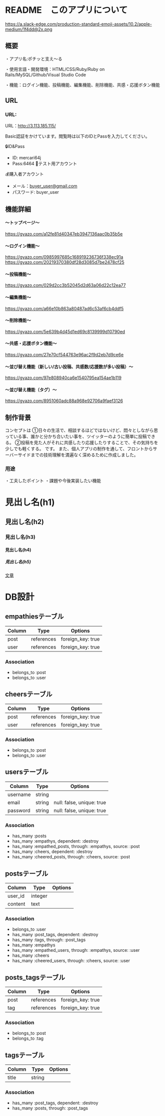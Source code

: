 
# README　このアプリについて  
  
  
https://a.slack-edge.com/production-standard-emoji-assets/10.2/apple-medium/1f4dd@2x.png
## 概要
 ・アプリ名:ポチッと支え〜る  
 
 ・使用言語・開発環境：HTML/CSS/Ruby/Ruby on Rails/MySQL/Github/Visual Studio Code  
 
 ・機能：ログイン機能、投稿機能、編集機能、削除機能、共感・応援ボタン機能


## URL
### URL:

URL：http://3.113.185.115/

Basic認証をかけています。閲覧時は以下のIDとPassを入力してください。

🔒ID&Pass

- ID: mercari64j
- Pass:6464
📝テスト用アカウント

💰購入者アカウント

- メール：buyer_user@gmail.com
- パスワード: buyer_user


## 機能詳細
#### 〜トップページ〜
https://gyazo.com/a12fe81d40347eb3947136aac0b35b5e

#### 〜ログイン機能〜
https://gyazo.com/0985997685c168919236736f338ec91a
https://gyazo.com/20219370380df28d3085d7be2478cf25

#### 〜投稿機能〜
https://gyazo.com/029d2cc3b52045d2d63a06d22c12ea77

#### 〜編集機能〜
https://gyazo.com/a66e10b863a80487ad6c53af6cb4ddf5

#### 〜削除機能〜
https://gyazo.com/5e639b4d45d1ed69c8139999d10790ed

#### 〜共感・応援ボタン機能〜
https://gyazo.com/27e70cf544763e96ac2f9d2eb7d9ce6e

#### 〜並び替え機能（新しい/古い投稿、共感数/応援数が多い投稿）〜
https://gyazo.com/97e808940ca6e1540795ea154ae1b119

#### 〜並び替え機能（タグ）〜
https://gyazo.com/8951060adc88a968e92706a9faef3126


## 制作背景
コンセプトは
①日々の生活で、相談するほどではないけど、悶々としながら思っている事、誰かと分かち合いたい事を、ツイッターのように簡単に投稿できる。
②投稿を見た人がそれに共感したり応援したりすることで、その気持ちを少しでも軽くする。
です。
また、個人アプリの制作を通して、フロントからサーバーサイドまでの技術理解を満遍なく深めるために作成しました。

### 用途
・工夫したポイント
・課題や今後実装したい機能






# 見出し名(h1)

## 見出し名(h2)

### 見出し名(h3)

#### 見出し名(h4)

##### 見出し名(h5)

[文章](リンク先のURL)



# DB設計

## empathiesテーブル
|Column|Type|Options|
|------|----|-------|
|post|references|foreign_key: true|
|user|references|foreign_key: true|

### Association
- belongs_to :post
- belongs_to :user

## cheersテーブル
|Column|Type|Options|
|------|----|-------|
|post|references|foreign_key: true|
|user|references|foreign_key: true|

### Association
- belongs_to :post
- belongs_to :user

## usersテーブル
|Column|Type|Options|
|------|----|-------|
|username|string|
|email|string|null: false, unique: true|
|password|string|null: false, unique: true|

### Association
- has_many :posts
- has_many :empathys, dependent: :destroy
- has_many :empathed_posts, through: :empathys, source: :post
- has_many :cheers, dependent: :destroy
- has_many :cheered_posts, through: :cheers, source: :post

## postsテーブル
|Column|Type|Options|
|------|----|-------|
|user_id|integer|
|content|text|

### Association
- belongs_to :user
- has_many :post_tags, dependent: :destroy
- has_many :tags, through: :post_tags
- has_many :empathys
- has_many :empathed_users, through: :empathys, source: :user
- has_many :cheers
- has_many :cheered_users, through: :cheers, source: :user

## posts_tagsテーブル
|Column|Type|Options|
|------|----|-------|
|post|references|foreign_key: true|
|tag|references|foreign_key: true|

### Association
- belongs_to :post
- belongs_to :tag

## tagsテーブル
|Column|Type|Options|
|------|----|-------|
|title|string|

### Association
- has_many :post_tags, dependent: :destroy
- has_many :posts, through: :post_tags
